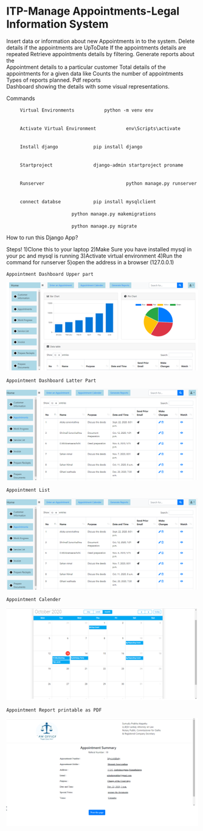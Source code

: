 # ITP-Manage Appointments-Legal Information System

 
 Insert data or information about new Appointments in to the  system.
Delete details
                    if the appointments are UpToDate
                       If the appointments details are repeated
Retrieve appointments details by filtering.
Generate reports about the                                               
Appointment details to a particular customer
Total details of the appointments for a given data like 
Counts the number of appointments	
Types of reports planned.
               Pdf reports  
               Dashboard showing the details with 
some visual representations.

															                                           


Commands
 
 		 Virtual Environments			python -m venv env
		
		
		 Activate Virtual Environment           env\Scripts\activate
		 
		 
		 Install django 			pip install django
		 
		 
		 Startproject				django-admin startproject proname
		 
		 
		 Runserver                              python manage.py runserver
		 
		 
		 connect databse			pip install mysqlclient
		 
		 					python manage.py makemigrations
		 					
							python manage.py migrate

How to run this Django App?

Steps!
		1)Clone this to your laptop
		2)Make Sure you have installed mysql in your pc and mysql is running
		3)Activate virtual environment
		4)Run the command for runserver
		5)open the address in a browser (127.0.0.1)
	
							
							
	
	Appointment Dashboard Upper part
![alt text](https://github.com/shriasi/ITP-ManageAppointments-LIS/blob/master/images/dashboard1.png)


	Appointment Dashboard Latter Part
![alt text](https://github.com/shriasi/ITP-ManageAppointments-LIS/blob/master/images/datalist.png)


	Appointment List
![alt text](https://github.com/shriasi/ITP-ManageAppointments-LIS/blob/master/images/datalist.png)


	Appointment Calender
![alt text](https://github.com/shriasi/ITP-ManageAppointments-LIS/blob/master/images/calender.png)


	Appointment Report printable as PDF
![alt text](https://github.com/shriasi/ITP-ManageAppointments-LIS/blob/master/images/Report.png)
		
